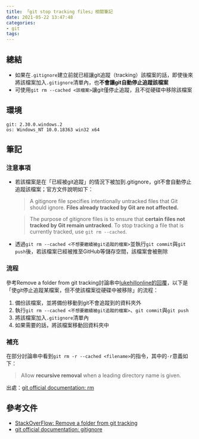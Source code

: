 ```yaml
---
title: 「git stop tracking files」相關筆記
date: 2021-05-22 13:47:48
categories:
- git
tags:
---
```


## 總結
- 如果在`.gitignore`建立前就已經讓git追蹤（tracking）該檔案的話，即使後來將該檔案加入`.gitignore`清單內，也**不會讓git自動停止追蹤該檔案**
- 可使用`git rm --cached <該檔案>`讓git僅停止追蹤，且不從硬碟中移除該檔案


## 環境
```
git: 2.30.0.windows.2
os: Windows_NT 10.0.18363 win32 x64
```

## 筆記
### 注意事項
- 若該檔案是在「已經被git追蹤」的情況下被加到.gitignore，git不會自動停止追蹤該檔案；官方文件說明如下：
  > A gitignore file specifies intentionally untracked files that Git should ignore. **Files already tracked by Git are not affected.**

  > The purpose of gitignore files is to ensure that **certain files not tracked by Git remain untracked**. To stop tracking a file that is currently tracked, use `git rm --cached`.
- 透過`git rm --cached <不想要繼續被git追蹤的檔案>`並執行`git commit`與`git push`後，若該檔案已經被推至GitHub等儲存空間，該檔案會被刪除

### 流程
參考Remove a folder from git tracking討論串中[lukehillonline的回覆](https://stackoverflow.com/a/54481162/15028185)，以下是「使git停止追蹤某檔案，但不使該檔案從硬碟中被移除」的流程：
1. 備份該檔案，並將備份移動到git不會追蹤到的資料夾外
1. 執行`git rm --cached <不想要繼續被git追蹤的檔案>`、`git commit`與`git push`
1. 將該檔案加入`.gitignore`清單內
1. 如果需要的話，將該檔案移動回資料夾中

### 補充
在部分討論串中看到`git rm -r --cached <filename>`的指令，其中的`-r`意義如下：
> Allow **recursive removal** when a leading directory name is given.

出處：[git official documentation: rm](https://git-scm.com/docs/git-rm#Documentation/git-rm.txt--r)


## 參考文件
- [StackOverFlow: Remove a folder from git tracking](https://stackoverflow.com/questions/24290358/remove-a-folder-from-git-tracking/)
- [git official documentation: gitignore](https://git-scm.com/docs/gitignore/2.22.0)